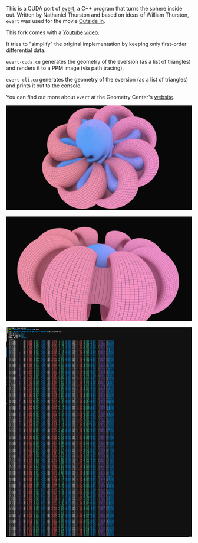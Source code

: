 This is a CUDA port of [evert](http://www.geom.uiuc.edu/docs/outreach/oi/software.html), a C++ program that turns the sphere inside out.
Written by Nathaniel Thurston and based on ideas of William Thurston, `evert` was used for the movie [Outside In](https://www.youtube.com/watch?v=sKqt6e7EcCs).

This fork comes with a [Youtube video](https://youtu.be/MAJkn3TDMRE).

It tries to "simplify" the original implementation by keeping only first-order differential data.

`evert-cuda.cu` generates the geometry of the eversion (as a list of triangles) and renders it to a PPM image (via path tracing).

`evert-cli.cu` generates the geometry of the eversion (as a list of triangles) and prints it out to the console.

You can find out more about `evert` at the Geometry Center's [website](http://www.geom.uiuc.edu/docs/outreach/oi/).

![evert-cuda](00.jpg)

![evert-cuda](01.jpg)

![evert-cli](0a.jpg)
